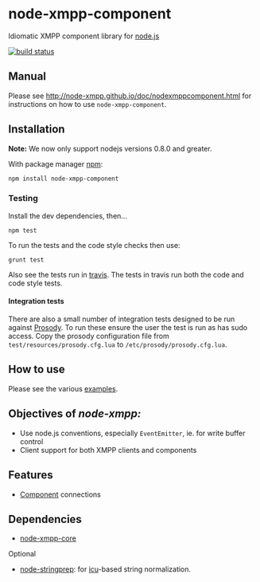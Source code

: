 # node-xmpp-component

Idiomatic XMPP component library for [node.js](http://nodejs.org/)

[![build status](https://secure.travis-ci.org/node-xmpp/node-xmpp-component.png)](http://travis-ci.org/node-xmpp/node-xmpp-component)

## Manual

Please see http://node-xmpp.github.io/doc/nodexmppcomponent.html for instructions on how to use `node-xmpp-component`.

## Installation

__Note:__ We now only support nodejs versions 0.8.0 and greater.

With package manager [npm](http://npmjs.org/):

    npm install node-xmpp-component

### Testing

Install the dev dependencies, then...

```npm test```

To run the tests and the code style checks then use:

```grunt test```

Also see the tests run in [travis](http://travis-ci.org/node-xmpp/node-xmpp-component). The tests in travis run both the code and code style tests.

#### Integration tests

There are also a small number of integration tests designed to be run against [Prosody](http://prosody.im). To run these ensure the user the test is run as has sudo access. Copy the prosody configuration file from ```test/resources/prosody.cfg.lua``` to ```/etc/prosody/prosody.cfg.lua```.

## How to use

Please see the various [examples](https://github.com/node-xmpp/node-xmpp/tree/master/examples).

## Objectives of *node-xmpp:*

* Use node.js conventions, especially `EventEmitter`, ie. for write
  buffer control
* Client support for both XMPP clients and components

## Features

* [Component](http://xmpp.org/extensions/xep-0114.html) connections

## Dependencies

* [node-xmpp-core](http://github.com/node-xmpp/node-xmpp-core)

Optional

* [node-stringprep](http://github.com/node-xmpp/node-stringprep): for [icu](http://icu-project.org/)-based string normalization.
